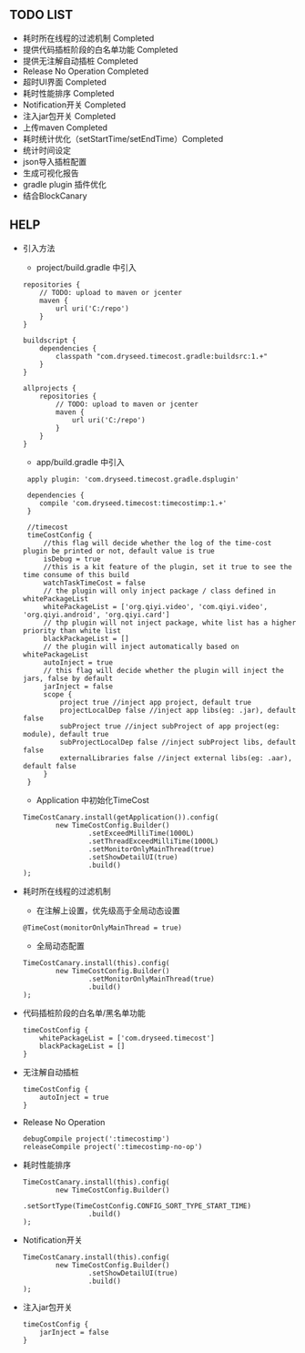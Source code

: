 ## TODO LIST
* 耗时所在线程的过滤机制 Completed
* 提供代码插桩阶段的白名单功能 Completed
* 提供无注解自动插桩 Completed
* Release No Operation Completed
* 超时UI界面 Completed
* 耗时性能排序 Completed
* Notification开关 Completed
* 注入jar包开关 Completed
* 上传maven Completed
* 耗时统计优化（setStartTime/setEndTime）Completed
* 统计时间设定
* json导入插桩配置
* 生成可视化报告
* gradle plugin 插件优化
* 结合BlockCanary


## HELP

* 引入方法
    * project/build.gradle 中引入
    ```
    repositories {
        // TODO: upload to maven or jcenter
        maven {
            url uri('C:/repo')
        }
    }

    buildscript {
        dependencies {
            classpath "com.dryseed.timecost.gradle:buildsrc:1.+"
        }
    }

    allprojects {
        repositories {
            // TODO: upload to maven or jcenter
            maven {
                url uri('C:/repo')
            }
        }
    }
    ```
    * app/build.gradle 中引入
    ```
     apply plugin: 'com.dryseed.timecost.gradle.dsplugin'

     dependencies {
        compile 'com.dryseed.timecost:timecostimp:1.+'
     }

     //timecost
     timeCostConfig {
         //this flag will decide whether the log of the time-cost plugin be printed or not, default value is true
         isDebug = true
         //this is a kit feature of the plugin, set it true to see the time consume of this build
         watchTaskTimeCost = false
         // the plugin will only inject package / class defined in whitePackageList
         whitePackageList = ['org.qiyi.video', 'com.qiyi.video', 'org.qiyi.android', 'org.qiyi.card']
         // thp plugin will not inject package, white list has a higher priority than white list
         blackPackageList = []
         // the plugin will inject automatically based on whitePackageList
         autoInject = true
         // this flag will decide whether the plugin will inject the jars, false by default
         jarInject = false
         scope {
             project true //inject app project, default true
             projectLocalDep false //inject app libs(eg: .jar), default false
             subProject true //inject subProject of app project(eg: module), default true
             subProjectLocalDep false //inject subProject libs, default false
             externalLibraries false //inject external libs(eg: .aar), default false
         }
     }
    ```
    * Application 中初始化TimeCost
    ```
    TimeCostCanary.install(getApplication()).config(
            new TimeCostConfig.Builder()
                    .setExceedMilliTime(1000L)
                    .setThreadExceedMilliTime(1000L)
                    .setMonitorOnlyMainThread(true)
                    .setShowDetailUI(true)
                    .build()
    );
    ```

* 耗时所在线程的过滤机制
    * 在注解上设置，优先级高于全局动态设置
    ```
    @TimeCost(monitorOnlyMainThread = true)
    ```
    * 全局动态配置
    ```
    TimeCostCanary.install(this).config(
            new TimeCostConfig.Builder()
                    .setMonitorOnlyMainThread(true)
                    .build()
    );
    ```

* 代码插桩阶段的白名单/黑名单功能
    ```
    timeCostConfig {
        whitePackageList = ['com.dryseed.timecost']
        blackPackageList = []
    }
    ```

* 无注解自动插桩
    ```
    timeCostConfig {
        autoInject = true
    }
    ```

* Release No Operation
    ```
    debugCompile project(':timecostimp')
    releaseCompile project(':timecostimp-no-op')
    ```

* 耗时性能排序
    ```
    TimeCostCanary.install(this).config(
            new TimeCostConfig.Builder()
                    .setSortType(TimeCostConfig.CONFIG_SORT_TYPE_START_TIME)
                    .build()
    );
    ```

* Notification开关
    ```
    TimeCostCanary.install(this).config(
            new TimeCostConfig.Builder()
                    .setShowDetailUI(true)
                    .build()
    );
    ```

* 注入jar包开关
    ```
    timeCostConfig {
        jarInject = false
    }
    ```











